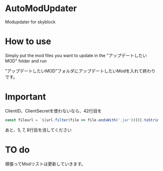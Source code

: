 # AutoModUpdater
Modupdater for skyblock

# How to use 
Simply put the mod files you want to update in the "アップデートしたいMOD" folder and run

"アップデートしたいMOD"フォルダにアップデートしたいModを入れて終わりです。

# Important
ClientID、ClientSecretを使わないなら、42行目を
```javascript
const fileurl = `${url.filter(file => file.endsWith('.jar'))[0].toString()}`;
```

あと、5, 7, 8行目を消してください

# TO do
頑張ってModリストは更新していきます。
